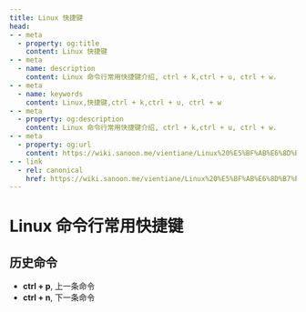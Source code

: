 ```yaml
---
title: Linux 快捷键
head:
- - meta
  - property: og:title
    content: Linux 快捷键
- - meta
  - name: description
    content: Linux 命令行常用快捷键介绍, ctrl + k,ctrl + u, ctrl + w.
- - meta
  - name: keywords
    content: Linux,快捷键,ctrl + k,ctrl + u, ctrl + w
- - meta
  - property: og:description
    content: Linux 命令行常用快捷键介绍, ctrl + k,ctrl + u, ctrl + w.
- - meta
  - property: og:url
    content: https://wiki.sanoon.me/vientiane/Linux%20%E5%BF%AB%E6%8D%B7%E9%94%AE
- - link
  - rel: canonical
    href: https://wiki.sanoon.me/vientiane/Linux%20%E5%BF%AB%E6%8D%B7%E9%94%AE
---
```


# Linux 命令行常用快捷键

## 历史命令
* **ctrl + p**, 上一条命令
* **ctrl + n**, 下一条命令
